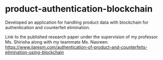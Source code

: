 # product-authentication-blockchain
Developed an application for handling product data with blockchain for authentication and counterfeit elimination.

Link to the published research paper under the supervision of my professor Ms. Shirisha along with my teammate Ms. Nasreen: https://www.ijaresm.com/authentication-of-product-and-counterfeits-elimination-using-blockchain
